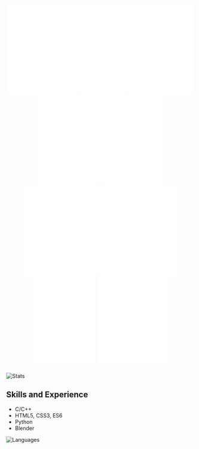 <p align="center">
  <img src="b.svg">
  <img src="i.svg">
  <img src="t.svg">
  <img src="h.svg">
  <img src="e.svg">
  <img src="a.svg">
  <img src="v.svg">
  <img src="e.svg">
  <img src="n.svg">
</p>

![Stats](https://github-readme-stats.vercel.app/api?username=bitheaven-official&theme=radical&hide_border=true&bg_color=0d1117&title_color=c9d1d9&text_color=c9d1d9&show_icons=true&hide=issues,prs)

## Skills and Experience
* C/C++
* HTML5, CSS3, ES6
* Python
* Blender

![Languages](https://github-readme-stats.vercel.app/api/top-langs/?username=bitheaven-official&theme=radical&hide_border=true&bg_color=0d1117&title_color=c9d1d9&text_color=c9d1d9&layout=compact)
